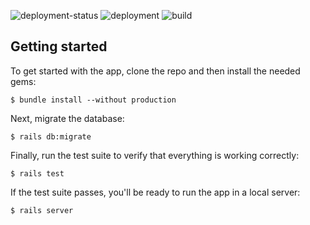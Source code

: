 ![deployment-status](https://github.com/agonyawaits/sample-app/workflows/CI/badge.svg?branch=master&event=deployment) ![deployment](https://github.com/agonyawaits/sample-app/workflows/CI/badge.svg?branch=master&event=deployment) ![build](https://github.com/agonyawaits/sample-app/workflows/CI/badge.svg?branch=master&event=page_build)
## Getting started

To get started with the app, clone the repo and then install the needed gems:

```
$ bundle install --without production
```

Next, migrate the database:

```
$ rails db:migrate
```

Finally, run the test suite to verify that everything is working correctly:

```
$ rails test
```

If the test suite passes, you'll be ready to run the app in a local server:

```
$ rails server
```
